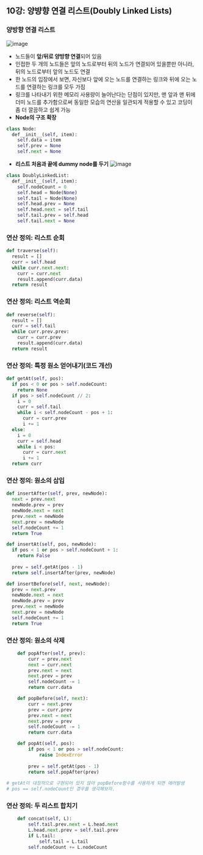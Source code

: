 ## 10강: 양뱡향 연결 리스트(Doubly Linked Lists)

### 양방향 연결 리스트
![image](https://user-images.githubusercontent.com/109029407/200189748-3e17042b-34e9-427b-805d-41f070bd639c.png)

* 노드들이 **앞/뒤로 양방향 연결**되어 있음
* 인접한 두 개의 노드들은 앞의 노드로부터 뒤의 노드가 연결되어 있을뿐만 아니라, 뒤의 노드로부터 앞의 노드도 연결
* 한 노드의 입장에서 보면, 자신보다 앞에 오는 노드를 연결하는 링크와 뒤에 오는 노드를 연결하는 링크를 모두 가짐
* 링크를 나타내기 위한 메모리 사용량이 늘어난다는 단점이 있지만, 맨 앞과 맨 뒤에 더미 노드를 추가함으로써 동일한 모습의 연산을 일관되게 적용할 수 있고 코딩이 좀 더 깔끔하고 쉽게 가능
* **Node의 구조 확장**
```python
class Node:
  def__init__(self, item):
    self.data = item
    self.prev = None
    self.next = None
```
* **리스트 처음과 끝에 dummy node를 두기**
![image](https://user-images.githubusercontent.com/109029407/200189859-d3306918-75da-46b2-b3b9-0e2cf3e19dab.png)
```python
class DoublyLinkedList:
  def__init__(self, item):
    self.nodeCount = 0
    self.head = Node(None)
    self.tail = Node(None)
    self.head.prev = None
    self.head.next = self.tail
    self.tail.prev = self.head
    self.tail.next = None
```

### 연산 정의: 리스트 순회
```python
def traverse(self):
  result = []
  curr = self.head
  while curr.next.next:
    curr = curr.next
    result.append(curr.data)
  return result
```

### 연산 정의: 리스트 역순회
```python
def reverse(self):
  result = []
  curr = self.tail
  while curr.prev.prev:
    curr = curr.prev
    result.append(curr.data)
  return result
```
### 연산 정의: 특정 원소 얻어내기(코드 개선)
```python
def getAt(self, pos):
  if pos < 0 or pos > self.nodeCount:
    return None
  if pos > self.nodeCount // 2:
    i = 0
    curr = self.tail
    while i < self.nodeCount - pos + 1:
      curr = curr.prev
      i += 1
  else:
    i = 0
    curr = self.head
    while i < pos:
      curr = curr.next
      i += 1
  return curr
```

### 연산 정의: 원소의 삽입
```python
def insertAfter(self, prev, newNode):
  next = prev.next
  newNode.prev = prev
  newNode.next = next
  prev.next = newNode
  next.prev = newNode
  self.nodeCount += 1
  return True
```
```python
def insertAt(self, pos, newNode):
  if pos < 1 or pos > self.nodeCount + 1:
    return False
    
  prev = self.getAt(pos - 1)
  return self.insertAfter(prev, newNode)
```
```python
def insertBefore(self, next, newNode):
  prev = next.prev
  newNode.next = next
  newNode.prev = prev
  prev.next = newNode
  next.prev = newNode
  self.nodeCount += 1
  return True
```

### 연산 정의: 원소의 삭제
```python
    def popAfter(self, prev):
        curr = prev.next
        next = curr.next
        prev.next = next
        next.prev = prev
        self.nodeCount -= 1
        return curr.data
```
```python
    def popBefore(self, next):
        curr = next.prev
        prev = curr.prev
        prev.next = next
        next.prev = prev
        self.nodeCount -= 1
        return curr.data
```
```python
    def popAt(self, pos):
        if pos < 1 or pos > self.nodeCount:
            raise IndexError
            
        prev = self.getAt(pos - 1)
        return self.popAfter(prev)
        
# getAt이 대칭적으로 구현되어 있지 않아 popBefore함수를 사용하게 되면 에러발생
# pos == self.nodeCount인 경우를 생각해보자.
```

### 연산 정의: 두 리스트 합치기
```python
    def concat(self, L):
        self.tail.prev.next = L.head.next
        L.head.next.prev = self.tail.prev
        if L.tail:
            self.tail = L.tail
        self.nodeCount += L.nodeCount
```
